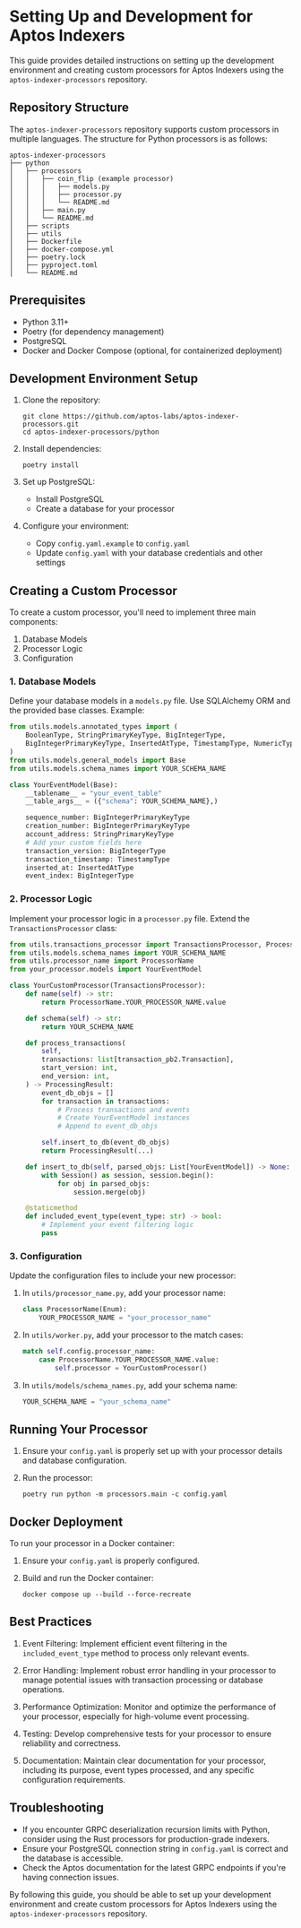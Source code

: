 # Setting Up and Development for Aptos Indexers

This guide provides detailed instructions on setting up the development environment and creating custom processors for Aptos Indexers using the `aptos-indexer-processors` repository.

## Repository Structure

The `aptos-indexer-processors` repository supports custom processors in multiple languages. The structure for Python processors is as follows:

```
aptos-indexer-processors
├── python
│   ├── processors
│   │   ├── coin_flip (example processor)
│   │   │   ├── models.py
│   │   │   ├── processor.py
│   │   │   └── README.md
│   │   ├── main.py
│   │   └── README.md
│   ├── scripts
│   ├── utils
│   ├── Dockerfile
│   ├── docker-compose.yml
│   ├── poetry.lock
│   ├── pyproject.toml
│   └── README.md
```

## Prerequisites

- Python 3.11+
- Poetry (for dependency management)
- PostgreSQL
- Docker and Docker Compose (optional, for containerized deployment)

## Development Environment Setup

1. Clone the repository:
   ```
   git clone https://github.com/aptos-labs/aptos-indexer-processors.git
   cd aptos-indexer-processors/python
   ```

2. Install dependencies:
   ```
   poetry install
   ```

3. Set up PostgreSQL:
   - Install PostgreSQL
   - Create a database for your processor

4. Configure your environment:
   - Copy `config.yaml.example` to `config.yaml`
   - Update `config.yaml` with your database credentials and other settings

## Creating a Custom Processor

To create a custom processor, you'll need to implement three main components:

1. Database Models
2. Processor Logic
3. Configuration

### 1. Database Models

Define your database models in a `models.py` file. Use SQLAlchemy ORM and the provided base classes. Example:

```python
from utils.models.annotated_types import (
    BooleanType, StringPrimaryKeyType, BigIntegerType,
    BigIntegerPrimaryKeyType, InsertedAtType, TimestampType, NumericType
)
from utils.models.general_models import Base
from utils.models.schema_names import YOUR_SCHEMA_NAME

class YourEventModel(Base):
    __tablename__ = "your_event_table"
    __table_args__ = ({"schema": YOUR_SCHEMA_NAME},)

    sequence_number: BigIntegerPrimaryKeyType
    creation_number: BigIntegerPrimaryKeyType
    account_address: StringPrimaryKeyType
    # Add your custom fields here
    transaction_version: BigIntegerType
    transaction_timestamp: TimestampType
    inserted_at: InsertedAtType
    event_index: BigIntegerType
```

### 2. Processor Logic

Implement your processor logic in a `processor.py` file. Extend the `TransactionsProcessor` class:

```python
from utils.transactions_processor import TransactionsProcessor, ProcessingResult
from utils.models.schema_names import YOUR_SCHEMA_NAME
from utils.processor_name import ProcessorName
from your_processor.models import YourEventModel

class YourCustomProcessor(TransactionsProcessor):
    def name(self) -> str:
        return ProcessorName.YOUR_PROCESSOR_NAME.value

    def schema(self) -> str:
        return YOUR_SCHEMA_NAME

    def process_transactions(
        self,
        transactions: list[transaction_pb2.Transaction],
        start_version: int,
        end_version: int,
    ) -> ProcessingResult:
        event_db_objs = []
        for transaction in transactions:
            # Process transactions and events
            # Create YourEventModel instances
            # Append to event_db_objs

        self.insert_to_db(event_db_objs)
        return ProcessingResult(...)

    def insert_to_db(self, parsed_objs: List[YourEventModel]) -> None:
        with Session() as session, session.begin():
            for obj in parsed_objs:
                session.merge(obj)

    @staticmethod
    def included_event_type(event_type: str) -> bool:
        # Implement your event filtering logic
        pass
```

### 3. Configuration

Update the configuration files to include your new processor:

1. In `utils/processor_name.py`, add your processor name:
   ```python
   class ProcessorName(Enum):
       YOUR_PROCESSOR_NAME = "your_processor_name"
   ```

2. In `utils/worker.py`, add your processor to the match cases:
   ```python
   match self.config.processor_name:
       case ProcessorName.YOUR_PROCESSOR_NAME.value:
           self.processor = YourCustomProcessor()
   ```

3. In `utils/models/schema_names.py`, add your schema name:
   ```python
   YOUR_SCHEMA_NAME = "your_schema_name"
   ```

## Running Your Processor

1. Ensure your `config.yaml` is properly set up with your processor details and database configuration.

2. Run the processor:
   ```
   poetry run python -m processors.main -c config.yaml
   ```

## Docker Deployment

To run your processor in a Docker container:

1. Ensure your `config.yaml` is properly configured.

2. Build and run the Docker container:
   ```
   docker compose up --build --force-recreate
   ```

## Best Practices

1. Event Filtering: Implement efficient event filtering in the `included_event_type` method to process only relevant events.

2. Error Handling: Implement robust error handling in your processor to manage potential issues with transaction processing or database operations.

3. Performance Optimization: Monitor and optimize the performance of your processor, especially for high-volume event processing.

4. Testing: Develop comprehensive tests for your processor to ensure reliability and correctness.

5. Documentation: Maintain clear documentation for your processor, including its purpose, event types processed, and any specific configuration requirements.

## Troubleshooting

- If you encounter GRPC deserialization recursion limits with Python, consider using the Rust processors for production-grade indexers.
- Ensure your PostgreSQL connection string in `config.yaml` is correct and the database is accessible.
- Check the Aptos documentation for the latest GRPC endpoints if you're having connection issues.

By following this guide, you should be able to set up your development environment and create custom processors for Aptos Indexers using the `aptos-indexer-processors` repository.